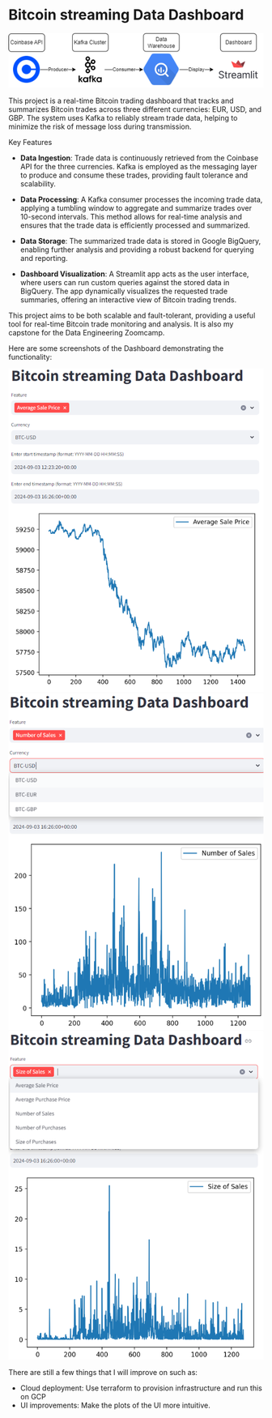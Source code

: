 # Bitcoin streaming Data Dashboard
![Overview](images/kafka-proj-diagram.drawio.png)

This project is a real-time Bitcoin trading dashboard that tracks and summarizes Bitcoin trades across three different currencies: EUR, USD, and GBP. The system uses Kafka to reliably stream trade data, helping to minimize the risk of message loss during transmission.

Key Features
- **Data Ingestion**: Trade data is continuously retrieved from the Coinbase API for the three currencies. Kafka is employed as the messaging layer to produce and consume these trades, providing fault tolerance and scalability.

- **Data Processing**: A Kafka consumer processes the incoming trade data, applying a tumbling window to aggregate and summarize trades over 10-second intervals. This method allows for real-time analysis and ensures that the trade data is efficiently processed and summarized.

- **Data Storage**: The summarized trade data is stored in Google BigQuery, enabling further analysis and providing a robust backend for querying and reporting.

- **Dashboard Visualization**: A Streamlit app acts as the user interface, where users can run custom queries against the stored data in BigQuery. The app dynamically visualizes the requested trade summaries, offering an interactive view of Bitcoin trading trends.

This project aims to be both scalable and fault-tolerant, providing a useful tool for real-time Bitcoin trade monitoring and analysis. It is also my capstone for the Data Engineering Zoomcamp.

Here are some screenshots of the Dashboard demonstrating the functionality:

![Average Sale Price](images/Average_Sale_Price.png)
![Number of Sales](images/Number_of_Sales.png)
![Size of Sales](images/Size_of_Sales.png)


There are still a few things that I will improve on such as:
- Cloud deployment: Use terraform to provision infrastructure and run this on GCP
- UI improvements: Make the plots of the UI more intuitive.